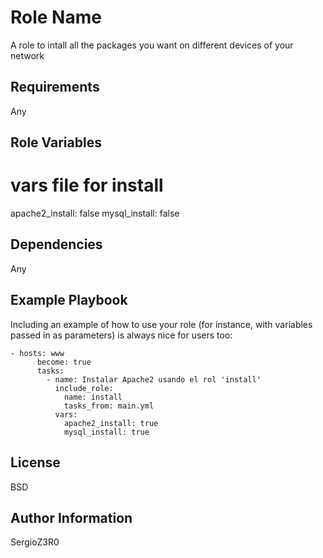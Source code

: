 Role Name
=========

A role to intall all the packages you want on different devices of your network

Requirements
------------

Any

Role Variables
--------------

# vars file for install
apache2_install: false
mysql_install: false

Dependencies
------------

Any

Example Playbook
----------------

Including an example of how to use your role (for instance, with variables passed in as parameters) is always nice for users too:

    - hosts: www
          become: true
          tasks:
            - name: Instalar Apache2 usando el rol 'install'
              include_role:
                name: install
                tasks_from: main.yml
              vars:
                apache2_install: true
                mysql_install: true


License
-------

BSD

Author Information
------------------

SergioZ3R0
